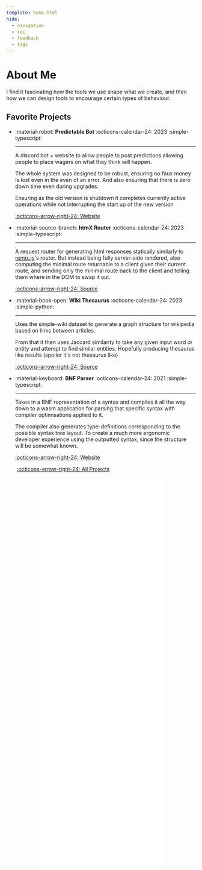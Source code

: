 ```yaml
---
template: home.html
hide:
  - navigation
  - toc
  - feedback
  - tags
---
```


# About Me

I find it fascinating how the tools we use shape what we create, and then how we can design tools to encourage certain types of behaviour.

## Favorite Projects

<div class="card-grid project" large actionable markdown>

- <span>:material-robot: __Predictable Bot__
    <span class="date">:octicons-calendar-24: 2023</span></span>
    <span>:simple-typescript:</span>

    ---

    A discord bot + website to allow people to post predictions allowing people to place wagers on what they think will happen.

    The whole system was designed to be robust, ensuring no faux money is lost even in the even of an error.
    And also ensuring that there is zero down time even during upgrades.

    Ensuring as the old version is shutdown it completes currently active operations while not interrupting the start up of the new version

    [:octicons-arrow-right-24: Website](https://predictable.ajanibilby.com/)

- <span>:material-source-branch: __htmX Router__
    <span class="date">:octicons-calendar-24: 2023</span></span>
    <span>:simple-typescript:</span>

    ---

    A request router for generating html responses statically similarly to [remix.js](https://remix.run/docs/en/main/guides/routing)'s router.
    But instead being fully server-side rendered, also computing the minimal route returnable to a client given their current route,
    and sending only the minimal route back to the client and telling them where in the DOM to swap it out.

    [:octicons-arrow-right-24: Source](https://github.com/AjaniBilby/htmx-router)

- <span>:material-book-open: __Wiki Thesaurus__
    <span class="date">:octicons-calendar-24: 2023</span></span>
    <span>:simple-python:</span>

    ---

    Uses the simple-wiki dataset to generate a graph structure for wikipedia based on links between articles.

    From that it then uses Jaccard similarity to take any given input word or entity and attempt to find similar entities.
    Hopefully producing thesaurus like results (spoiler it's not thesaurus like)

    [:octicons-arrow-right-24: Source](https://github.com/AjaniBilby/wiki-thesaurus)

- <span>:material-keyboard: __BNF Parser__
    <span class="date">:octicons-calendar-24: 2021</span></span>
    <span>:simple-typescript:</span>

    ---

    Takes in a BNF representation of a syntax and compiles it all the way down to a wasm application for parsing that specific syntax with compiler optimisations applied to it.
    
    The compiler also generates type-definitions corresponding to the possible syntax tree layout.
    To create a much more ergonomic developer experience using the outputted syntax, since the structure will be somewhat known.

    [:octicons-arrow-right-24: Website](https://bnf-parser.ajanibilby.com)

</div>

<div markdown style="margin-left: 2em">

  [:octicons-arrow-right-24: All Projects](/project)

</div>


<img src="https://raw.githubusercontent.com/AjaniBilby/ajanibilby/master/github-metrics.svg" style="display: block; margin: 20px auto 0px auto;" />